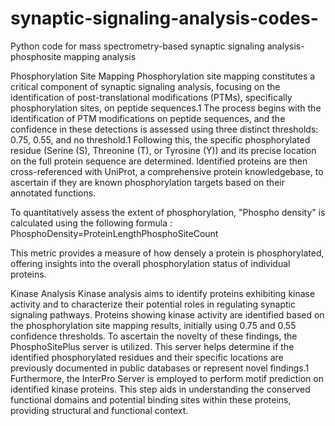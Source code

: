 # synaptic-signaling-analysis-codes-
Python code for mass spectrometry-based synaptic signaling analysis- phosphosite mapping analysis

Phosphorylation Site Mapping
Phosphorylation site mapping constitutes a critical component of synaptic signaling analysis, focusing on the identification of post-translational modifications (PTMs), specifically phosphorylation sites, on peptide sequences.1
The process begins with the identification of PTM modifications on peptide sequences, and the confidence in these detections is assessed using three distinct thresholds: 0.75, 0.55, and no threshold.1 Following this, the specific phosphorylated residue (Serine (S), Threonine (T), or Tyrosine (Y)) and its precise location on the full protein sequence are determined. Identified proteins are then cross-referenced with UniProt, a comprehensive protein knowledgebase, to ascertain if they are known phosphorylation targets based on their annotated functions.

To quantitatively assess the extent of phosphorylation, "Phospho density" is calculated using the following formula :
PhosphoDensity=ProteinLengthPhosphoSiteCount​

This metric provides a measure of how densely a protein is phosphorylated, offering insights into the overall phosphorylation status of individual proteins.


Kinase Analysis
Kinase analysis aims to identify proteins exhibiting kinase activity and to characterize their potential roles in regulating synaptic signaling pathways.
Proteins showing kinase activity are identified based on the phosphorylation site mapping results, initially using 0.75 and 0.55 confidence thresholds. To ascertain the novelty of these findings, the PhosphoSitePlus server is utilized. This server helps determine if the identified phosphorylated residues and their specific locations are previously documented in public databases or represent novel findings.1 Furthermore, the InterPro Server is employed to perform motif prediction on identified kinase proteins. This step aids in understanding the conserved functional domains and potential binding sites within these proteins, providing structural and functional context.
